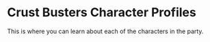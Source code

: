 # Crust Busters Character Profiles

This is where you can learn about each of the characters in the party.

